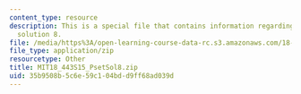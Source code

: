 ```yaml
---
content_type: resource
description: This is a special file that contains information regarding problem set
  solution 8.
file: /media/https%3A/open-learning-course-data-rc.s3.amazonaws.com/18-443-statistics-for-applications-spring-2015/35b9508b5c6e59c104bdd9ff68ad039d_MIT18_443S15_PsetSol8.zip
file_type: application/zip
resourcetype: Other
title: MIT18_443S15_PsetSol8.zip
uid: 35b9508b-5c6e-59c1-04bd-d9ff68ad039d
---
```

